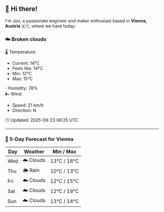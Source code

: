 ## 👋 Hi there!

I'm Jon, a passionate engineer and maker enthusiast based in **Vienna, Austria** 🇦🇹, where we have today:

### ☁️ Broken clouds 

🌡️ Temperature: 
* Current: 14°C
* Feels like: 14°C
* Min: 12°C 
* Max: 15°C  

💧 Humidity: 78%  
🌬️ Wind: 
* Speed: 21 km/h 
* Direction: N  

🕒 Updated: 2025-09-23 06:25 UTC

---

### 📅 5-Day Forecast for Vienna

| Day | Weather | Min / Max |
|-----|---------|------------|
| Wed | ☁️ Clouds | 13°C / 18°C |
| Thu | 🌦️ Rain | 10°C / 13°C |
| Fri | ☁️ Clouds | 12°C / 15°C |
| Sat | ☁️ Clouds | 12°C / 19°C |
| Sun | ☁️ Clouds | 13°C / 14°C |
